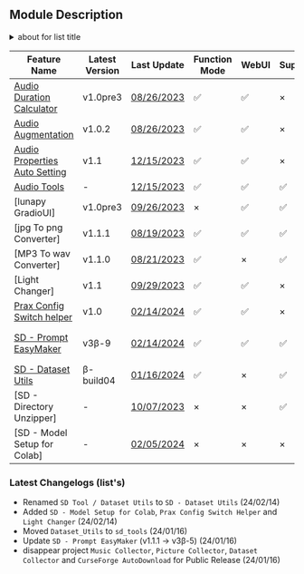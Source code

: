 ## Module Description

<details><summary> about for list title </summary>
Feature Name   - Feature Name. literally <br />
Latest Version - Latest Committed version <br />
Last Update    - when Code got the last update? <br />
Function Mode  - is this feature has a function? <br />
WebUI          - is this feature has a Gradio WebUI? <br />
Support        - Will there an "update, issue fix, merge PR" for this feature? <br />
In Developing  - is this feature now updating / developing? <br />
License        - License for this feature 

</details>

| Feature Name | Latest Version | Last Update | Function Mode | WebUI | Support | In Developing | License |
| --- | --- | --- | --- | --- | --- | --- | --- |
| [Audio Duration Calculator](/docs/module_desc/audio_duration_calculator.md) | v1.0pre3 | [08/26/2023](https://github.com/luna724/luna_py/commit/56e77137f8844af20d4c794fbb02c41f10e19066) | ✅ | ✅ | × | × | [MIT](/LICENSE) |
| [Audio Augmentation](/docs/module_desc/audio_augmentation.md) | v1.0.2 | [08/26/2023](https://github.com/luna724/luna_py/commit/56e77137f8844af20d4c794fbb02c41f10e19066) | ✅ | ✅ | × | × | [MIT](/LICENSE) |
| [Audio Properties Auto Setting](/docs/module_desc/audio_properties_auto_setting.md) | v1.1 | [12/15/2023](https://github.com/luna724/luna_py/commit/f9998fa5c89d7675ba1925474fe3d46b3fb17f9b) | ✅ | ✅ | × | × | [MIT](/LICENSE) |
| [Audio Tools](/docs/module_desc/audio_tool.md) | - | [12/15/2023](https://github.com/luna724/luna_py/commit/f9998fa5c89d7675ba1925474fe3d46b3fb17f9b) | ✅ | ✅ | ✅ | × | [MIT](/LICENSE) |
| [lunapy GradioUI] | v1.0pre3 | [09/26/2023](https://github.com/luna724/luna_py/commit/f7b49958378725b9ddff1897930a10364776370a) | × | ✅ | ✅ | × | [MIT](/LICENSE) |
| [jpg To png Converter] | v1.1.1 | [08/19/2023](https://github.com/luna724/luna_py/commit/f1da2229a6a4410335994243619a0a1dcbff9bea) | ✅ | ✅ | ✅ | × | [MIT](/LICENSE) |
| [MP3 To wav Converter] | v1.1.0 | [08/21/2023](https://github.com/luna724/luna_py/commit/b2f631256a3bc167476b1b444e337c05fbe6f233) | ✅ | × | ✅ | × | [MIT](/LICENSE) |
| [Light Changer] | v1.1 | [09/29/2023](https://github.com/luna724/luna_py/commit/878482d7fa8eddbbf328fe43f9779f9dc25ed4ae) | ✅ | ✅ | × | × | [MIT](/LICENSE) |
| [Prax Config Switch helper](/docs/module_desc/prax_config_switch_helper.md) | v1.0 | [02/14/2024](https://github.com/luna724/luna_py/commit/709c95347b5d446e51b460db9f989048e9bad969) | ✅ | ✅ | × | × | [MIT](/LICENSE) |
| [SD - Prompt EasyMaker](/docs/module_desc/sd_prompt_easymaker.md) | v3β-9 | [02/14/2024](https://github.com/luna724/luna_py/commit/709c95347b5d446e51b460db9f989048e9bad969) | ✅ | ✅ | ✅ | ✅ | [AGPL 3.0](/Scripts/sd_tool/prompt_EasyMaker/LICENSE) / [MIT](/LICENSE) |
| [SD - Dataset Utils](./module_desc/dataset_utils.md) | β-build04 | [01/16/2024](https://github.com/luna724/luna_py/commit/7667148df490f441af885edc5eda8119b3907365) | ✅ | × | ✅ | × | [MIT](/LICENSE) |
| [SD - Directory Unzipper] | - | [10/07/2023](https://github.com/luna724/luna_py/commit/d35bacc1a00460d8f288e47ce24d092c3adc4a58) | × | × | ✅ | × | [MIT](/LICENSE) |
| [SD - Model Setup for Colab] | - | [02/05/2024](https://github.com/luna724/luna_py/commit/ee34355d3ab7912b607cc617d097e432f268d0c4) | × | × | × | × | [MIT](/LICENSE) |



### Latest Changelogs (list's)

- Renamed `SD Tool / Dataset Utils` to `SD - Dataset Utils` (24/02/14)
- Added `SD - Model Setup for Colab`, `Prax Config Switch Helper` and `Light Changer` (24/02/14)
- Moved `Dataset_Utils` to `sd_tools` (24/01/16)
- Update `SD - Prompt EasyMaker` (v1.1.1 -> v3β-5) (24/01/16)
- disappear project `Music Collector`, `Picture Collector`, `Dataset Collector` and `CurseForge AutoDownload` for Public Release (24/01/16)